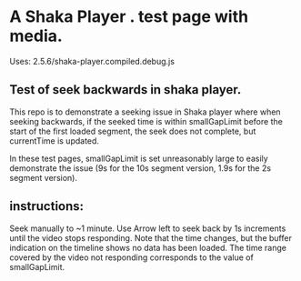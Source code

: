 # A Shaka Player . test page with media.

Uses: 2.5.6/shaka-player.compiled.debug.js

## Test of seek backwards in shaka player.

This repo is to demonstrate a seeking issue in Shaka player where when seeking backwards, if the seeked time is within smallGapLimit before the start of the first loaded segment, the seek does not complete, but currentTime is updated.

In these test pages, smallGapLimit is set unreasonably large to easily demonstrate the issue (9s for the 10s segment version, 1.9s for the 2s segment version).

## instructions:
Seek manually to ~1 minute.
Use Arrow left to seek back by 1s increments until the video stops responding.
Note that the time changes, but the buffer indication on the timeline shows no data has been loaded.
The time range covered by the video not responding corresponds to the value of smallGapLimit.

